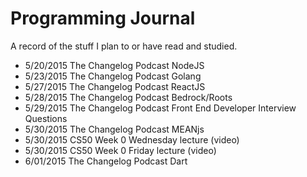 # Programming Journal
A record of the stuff I plan to or have read and studied.

* 5/20/2015   The Changelog Podcast NodeJS
* 5/23/2015   The Changelog Podcast Golang
* 5/27/2015   The Changelog Podcast ReactJS
* 5/28/2015   The Changelog Podcast Bedrock/Roots
* 5/29/2015   The Changelog Podcast Front End Developer Interview Questions
* 5/30/2015   The Changelog Podcast MEANjs
* 5/30/2015   CS50 Week 0 Wednesday lecture (video)
* 5/30/2015   CS50 Week 0 Friday lecture (video)
* 6/01/2015   The Changelog Podcast Dart
